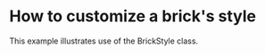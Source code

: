 # How to customize a brick's style


<p>This example illustrates use of the BrickStyle class.</p>

<br/>


